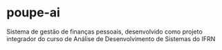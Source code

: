 # poupe-ai
Sistema de gestão de finanças pessoais, desenvolvido como projeto integrador do curso de Análise de Desenvolvimento de Sistemas do IFRN
